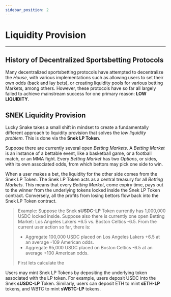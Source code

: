 ```yaml
---
sidebar_position: 2
---
```


# Liquidity Provision

---

## History of Decentralized Sportsbetting Protocols

Many decentralized sportsbetting protocols have attempted to decentralize the *House*, with various implementations such as allowing users to set their own odds (back and lay bets), or creating liquidity pools for various betting Markets, among others. However, these protocols have so far all largely failed to achieve mainstream success for one primary reason: **LOW LIQUIDITY**.

## SNEK Liquidity Provision

Lucky Snake takes a small shift in mindset to create a fundamentally different approach to liquidity provision that solves the *low liquidity problem*. This is done via the **Snek LP Token**.

Suppose there are currently several open *Betting Markets*. A *Betting Market* is an instance of a bettable event, like a basketball game, or a football match, or an MMA fight. Every *Betting Market* has two *Options*, or sides, with its own associated odds, from which bettors may pick one side to win. 

When a user makes a bet, the liquidity for the other side comes from the Snek LP Token. The Snek LP Token acts as a central treasury for all *Betting Markets*. This means that every *Betting Market*, come expiry time, pays out to the winner from the underlying tokens locked inside the Snek LP Token contract. Conversely, all the profits from losing bettors flow back into the Snek LP Token contract.

> Example: Suppose the Snek **sUSDC-LP** Token currently has 1,000,000 USDC locked inside. Suppose also there is currently one open Betting Market: Los Angeles Lakers +6.5 vs. Boston Celtics -6.5. From the current user action so far, there is:
>
> * Aggregate 100,000 USDC placed on Los Angeles Lakers +6.5 at an average -109 American odds.
> * Aggregate 95,000 USDC placed on Boston Celtics -6.5 at an average +100 American odds.
>
> First lets calculate the 

>

 
 









Users may mint Snek LP Tokens by depositing the underlying token associated with the LP token. For example, users deposit USDC into the Snek **sUSDC-LP** Token. Similarly, users can deposit ETH to mint **sETH-LP** tokens, and WBTC to mint **sWBTC-LP** tokens. 

